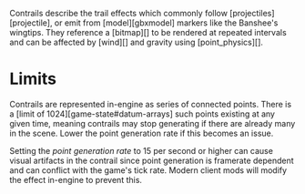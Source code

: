 Contrails describe the trail effects which commonly follow [projectiles][projectile], or emit from [model][gbxmodel] markers like the Banshee's wingtips. They reference a [bitmap][] to be rendered at repeated intervals and can be affected by [wind][] and gravity using [point_physics][].

# Limits
Contrails are represented in-engine as series of connected points. There is a [limit of 1024][game-state#datum-arrays] such points existing at any given time, meaning contrails may stop generating if there are already many in the scene. Lower the point generation rate if this becomes an issue.

Setting the _point generation rate_ to 15 per second or higher can cause visual artifacts in the contrail since point generation is framerate dependent and can conflict with the game's tick rate. Modern client mods will modify the effect in-engine to prevent this.

